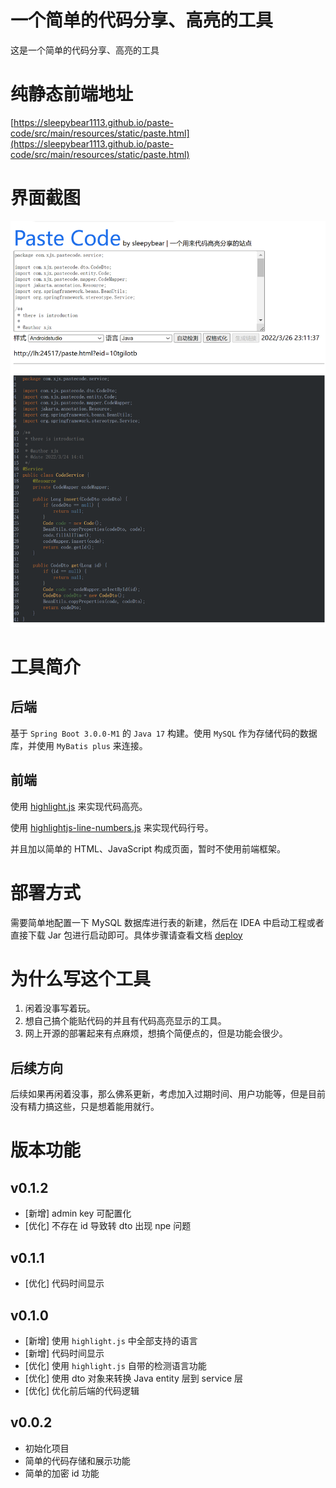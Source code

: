 # 一个简单的代码分享、高亮的工具
这是一个简单的代码分享、高亮的工具
# 纯静态前端地址
[https://sleepybear1113.github.io/paste-code/src/main/resources/static/paste.html](https://sleepybear1113.github.io/paste-code/src/main/resources/static/paste.html)
# 界面截图
![首页图片](folder/imgs/homepage.png)
# 工具简介
## 后端
基于 `Spring Boot 3.0.0-M1` 的 `Java 17` 构建。使用 `MySQL` 作为存储代码的数据库，并使用 `MyBatis plus` 来连接。
## 前端
使用 [highlight.js](https://github.com/highlightjs/highlight.js) 来实现代码高亮。

使用 [highlightjs-line-numbers.js](https://github.com/wcoder/highlightjs-line-numbers.js) 来实现代码行号。

并且加以简单的 HTML、JavaScript 构成页面，暂时不使用前端框架。
# 部署方式
需要简单地配置一下 MySQL 数据库进行表的新建，然后在 IDEA 中启动工程或者直接下载 Jar 包进行启动即可。具体步骤请查看文档 [deploy](markdown/deploy.md)
# 为什么写这个工具
1. 闲着没事写着玩。
2. 想自己搞个能贴代码的并且有代码高亮显示的工具。
3. 网上开源的部署起来有点麻烦，想搞个简便点的，但是功能会很少。
## 后续方向
后续如果再闲着没事，那么佛系更新，考虑加入过期时间、用户功能等，但是目前没有精力搞这些，只是想着能用就行。
# 版本功能
## v0.1.2
- [新增] admin key 可配置化
- [优化] 不存在 id 导致转 dto 出现 npe 问题
## v0.1.1
- [优化] 代码时间显示
## v0.1.0
- [新增] 使用 `highlight.js` 中全部支持的语言
- [新增] 代码时间显示
- [优化] 使用 `highlight.js` 自带的检测语言功能
- [优化] 使用 dto 对象来转换 Java entity 层到 service 层
- [优化] 优化前后端的代码逻辑
## v0.0.2
- 初始化项目
- 简单的代码存储和展示功能
- 简单的加密 id 功能